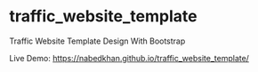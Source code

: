 # traffic_website_template
Traffic Website Template Design With Bootstrap

Live Demo: https://nabedkhan.github.io/traffic_website_template/
